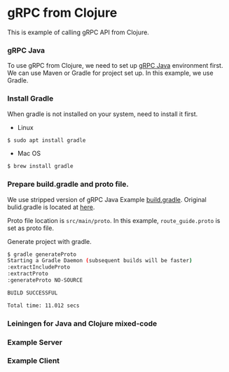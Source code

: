 # gRPC from Clojure

This is example of calling gRPC API from Clojure.

### gRPC Java

To use gRPC from Clojure, we need to set
up [gRPC Java](https://github.com/grpc/grpc-java) environment first. We can use
Maven or Gradle for project set up. In this example, we use Gradle.

### Install Gradle

When gradle is not installed on your system, need to install it first.

* Linux

``` bash
$ sudo apt install gradle
```

* Mac OS

``` bash
$ brew install gradle
```

### Prepare build.gradle and proto file.

We use stripped version of gRPC Java
Example [build.gradle](https://github.com/kishiguro/grpc-clj/blob/master/build.gradle).
Original bulid.gradle is located
at [here](https://github.com/grpc/grpc-java/blob/master/examples/build.gradle).

Proto file location is `src/main/proto`. In this example, `route_guide.proto` is
set as proto file.

Generate project with gradle.

``` bash
$ gradle generateProto
Starting a Gradle Daemon (subsequent builds will be faster)
:extractIncludeProto
:extractProto
:generateProto NO-SOURCE

BUILD SUCCESSFUL

Total time: 11.012 secs
```

### Leiningen for Java and Clojure mixed-code

### Example Server

### Example Client
